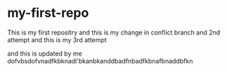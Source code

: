 # my-first-repo
This is my first repositry
and this is my  change in conflict branch 
and 2nd attempt
and this is my 3rd attempt

and this is updated by me 
dofvbsdofvnadfkbknadl'bkanbkanddbadfnbadfkbnafbnaddbfkn